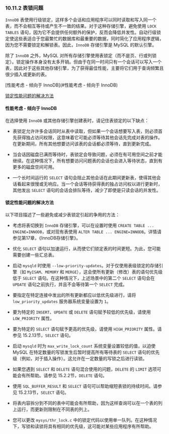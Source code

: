 ### 10.11.2 表锁问题

`InnoDB` 表使用行级锁定，这样多个会话和应用程序可以同时读取和写入同一个表，而不会相互等待或产生不一致的结果。对于这种存储引擎，避免使用 `LOCK TABLES` 语句，因为它不会提供任何额外的保护，反而会降低并发性。自动行级锁定使这些表适合于您最繁忙的数据库和最重要的数据，同时简化了应用程序逻辑，因为您不需要锁定和解锁表。因此，`InnoDB` 存储引擎是 MySQL 的默认引擎。

除了 `InnoDB` 之外，MySQL 对所有存储引擎使用表锁定（而不是页、行或列锁定）。锁定操作本身没有太多开销。但由于在同一时间只有一个会话可以写入一个表，因此对于这些其他存储引擎，为了获得最佳性能，主要将它们用于查询频繁且很少插入或更新的表。

[性能考虑 - 倾向于 InnoDB](#性能考虑 - 倾向于 InnoDB)

[锁定性能问题的解决方法](#锁定性能问题的解决方法)

#### 性能考虑 - 倾向于 InnoDB

在选择使用 `InnoDB` 或其他存储引擎创建表时，请记住表锁定的以下缺点：

- 表锁定允许许多会话同时从表中读取，但如果一个会话想要写入表，则必须首先获得独占访问权限，这意味着它可能必须等待其他会话先完成对表的操作。在更新期间，所有其他想要访问该表的会话都必须等待，直到更新完成。
  
- 当会话因磁盘已满而等待时，表锁定会导致问题，必须在有可用空间之前才能继续。在这种情况下，所有想要访问问题表的会话也会进入等待状态，直到有更多的磁盘空间可用。

- 一个长时间运行的 `SELECT` 语句会阻止其他会话在此期间更新表，使得其他会话看起来很慢或无响应。当一个会话等待获得表的独占访问权以进行更新时，其他发出 `SELECT` 语句的会话会排队等待，减少了即使是只读会话的并发性。

#### 锁定性能问题的解决方法

以下项目描述了一些避免或减少表锁定引起的争用的方法：

- 考虑将表切换到 `InnoDB` 存储引擎，可以在设置时使用 `CREATE TABLE ... ENGINE=INNODB`，或对现有表使用 `ALTER TABLE ... ENGINE=INNODB`。详情请参见第17章，《InnoDB存储引擎》。

- 优化 `SELECT` 语句以加速运行，从而使它们锁定表的时间更短。为此，您可能需要创建一些汇总表。

- 启动 `mysqld` 时使用 `--low-priority-updates`。对于仅使用表级锁定的存储引擎（如 `MyISAM`、`MEMORY` 和 `MERGE`），这会使所有更新（修改）表的语句优先级低于 `SELECT` 语句。在这种情况下，上述场景中的第二个 `SELECT` 语句会在 `UPDATE` 语句之前执行，并且不会等待第一个 `SELECT` 完成。

- 要指定在特定连接中发出的所有更新都应以低优先级进行，请将 `low_priority_updates` 服务器系统变量设置为 `1`。

- 要为特定的 `INSERT`、`UPDATE` 或 `DELETE` 语句赋予较低的优先级，请使用 `LOW_PRIORITY` 属性。

- 要为特定的 `SELECT` 语句赋予更高的优先级，请使用 `HIGH_PRIORITY` 属性。请参见 15.2.13节，`SELECT` 语句。

- 启动 `mysqld` 时为 `max_write_lock_count` 系统变量设置较低的值，以迫使 MySQL 在特定数量的写锁发生后暂时提高所有等待表的 `SELECT` 语句的优先级（例如，对于插入操作）。这允许在一定数量的写锁之后进行读锁。

- 如果您遇到 `SELECT` 和 `DELETE` 语句混合使用的问题，`DELETE` 的 `LIMIT` 选项可能会有所帮助。请参见 15.2.2节，`DELETE` 语句。

- 使用 `SQL_BUFFER_RESULT` 和 `SELECT` 语句可以帮助缩短表锁的持续时间。请参见 15.2.13节，`SELECT` 语句。

- 将表内容拆分到不同的表中可能会有所帮助，因为这样查询可以在一个表的列上运行，而更新则限制在不同表的列上。

- 您可以更改 `mysys/thr_lock.c` 中的锁定代码以使用单一队列。在这种情况下，写锁和读锁将具有相同的优先级，这可能对某些应用程序有所帮助。
